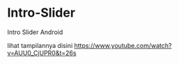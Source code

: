 # Intro-Slider
Intro Slider Android

lihat tampilannya disini https://www.youtube.com/watch?v=AUU0_CjUPR0&t=26s

